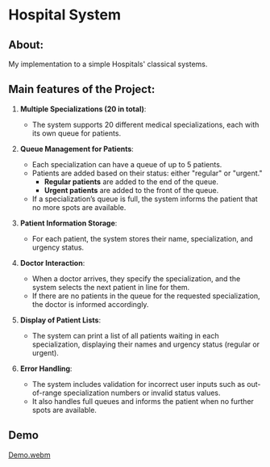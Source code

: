 
# Hospital System
## About:
My implementation to a simple Hospitals' classical systems.

## Main features of the Project:

1. **Multiple Specializations (20 in total)**:
   - The system supports 20 different medical specializations, each with its own queue for patients.

2. **Queue Management for Patients**:
   - Each specialization can have a queue of up to 5 patients.
   - Patients are added based on their status: either "regular" or "urgent."
     - **Regular patients** are added to the end of the queue.
     - **Urgent patients** are added to the front of the queue.
   - If a specialization’s queue is full, the system informs the patient that no more spots are available.

3. **Patient Information Storage**:
   - For each patient, the system stores their name, specialization, and urgency status.

4. **Doctor Interaction**:
   - When a doctor arrives, they specify the specialization, and the system selects the next patient in line for them.
   - If there are no patients in the queue for the requested specialization, the doctor is informed accordingly.

5. **Display of Patient Lists**:
   - The system can print a list of all patients waiting in each specialization, displaying their names and urgency status (regular or urgent).

6. **Error Handling**:
   - The system includes validation for incorrect user inputs such as out-of-range specialization numbers or invalid status values.
   - It also handles full queues and informs the patient when no further spots are available.

## Demo
[Demo.webm](https://github.com/user-attachments/assets/3271cceb-8c05-47b9-8e2b-64a3fb78b2f1)







